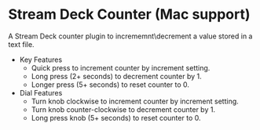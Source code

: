 # Stream Deck Counter (Mac support)

A Stream Deck counter plugin to incrememnt\decrement a value stored in a text file.

- Key Features
  - Quick press to increment counter by increment setting.
  - Long press (2+ seconds) to decrement counter by 1.
  - Longer press (5+ seconds) to reset counter to 0.
- Dial Features
  - Turn knob clockwise to increment counter by increment setting.
  - Turn knob counter-clockwise to decrement counter by 1.
  - Long press knob (5+ seconds) to reset counter to 0.
